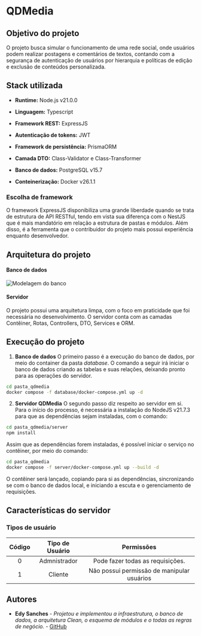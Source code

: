 # QDMedia

## Objetivo do projeto
O projeto busca simular o funcionamento de uma rede social, onde usuários podem realizar postagens e comentários de textos, contando com a segurança de autenticação de usuários por hierarquia e políticas de edição e exclusão de conteúdos personalizada. 



## Stack utilizada

- **Runtime:** Node.js v21.0.0

- **Linguagem:** Typescript

- **Framework REST:** ExpressJS

- **Autenticação de tokens:** JWT

- **Framework de persistência:** PrismaORM

- **Camada DTO:** Class-Validator e Class-Transformer 

- **Banco de dados:** PostgreSQL v15.7

- **Conteinerização:** Docker v26.1.1

  

### Escolha de framework
O framework ExpressJS disponibiliza uma grande liberdade quando se trata de estrutura de API RESTful, tendo em vista sua diferença com o NestJS que é mais mandatório em relação a estrutura de pastas e módulos. Além disso, é a ferramenta que o contribuidor do projeto mais possui experiência enquanto desenvolvedor.



## Arquitetura do projeto
#### Banco de dados

![Modelagem do banco](C:\Projetos\qd_media\docs\modelagem_banco.png)



#### Servidor

O projeto possui uma arquitetura limpa, com o foco em praticidade que foi necessária no desenvolvimento. O servidor conta com as camadas Contêiner, Rotas, Controllers, DTO, Services e ORM.

 

## Execução do projeto

1. **Banco de dados**
O primeiro passo é a execução do banco de dados, por meio do container da pasta *database*. O comando a seguir irá iniciar o banco de dados criando as tabelas e suas relações, deixando pronto para as operações do servidor.
```sh
cd pasta_qdmedia
docker compose -f database/docker-compose.yml up -d
```

2. **Servidor QDMedia**
O segundo passo diz respeito ao servidor em si. Para o início do processo, é necessária a instalação do NodeJS v21.7.3 para que as dependências sejam instaladas, com o comando:
```sh
cd pasta_qdmedia/server
npm install
```
Assim que as dependências forem instaladas, é possível iniciar o serviço no contêiner, por meio do comando:
```sh
cd pasta_qdmedia
docker compose -f server/docker-compose.yml up --build -d
```
O contêiner será lançado, copiando para si as dependências, sincronizando se com o banco de dados local, e iniciando a escuta e o gerenciamento de requisições.



## Características do servidor
### Tipos de usuário

| Código | Tipo de Usuário |                 Permissões                 |
| :----: | :-------------: | :----------------------------------------: |
|   0    |  Admnistrador   |      Pode fazer todas as requisições.      |
|   1    |     Cliente     | Não possui permissão de manipular usuários |



## Autores

- **Edy Sanches** - *Projetou e implementou a infraestrutura, o banco de dados, a arquitetura Clean, o esquema de módulos e o todas as regras de negócio.* - [GitHub](https://github.com/EdySanches)
